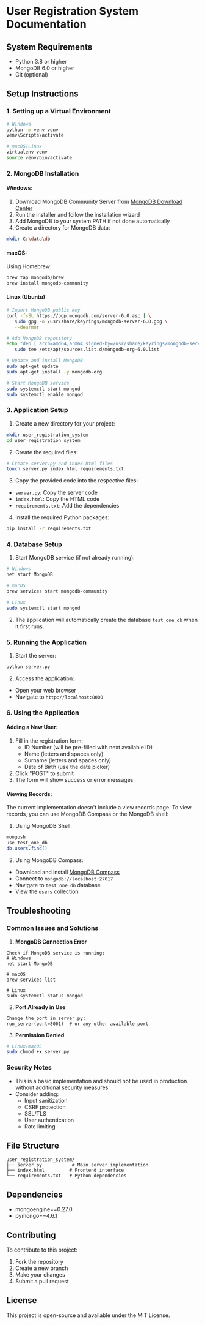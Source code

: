 # User Registration System Documentation

## System Requirements
- Python 3.8 or higher
- MongoDB 6.0 or higher
- Git (optional)

## Setup Instructions

### 1. Setting up a Virtual Environment
```bash
# Windows
python -m venv venv
venv\Scripts\activate

# macOS/Linux
virtualenv venv
source venv/bin/activate
```

### 2. MongoDB Installation

#### Windows:
1. Download MongoDB Community Server from [MongoDB Download Center](https://www.mongodb.com/try/download/community)
2. Run the installer and follow the installation wizard
3. Add MongoDB to your system PATH if not done automatically
4. Create a directory for MongoDB data:
```bash
mkdir C:\data\db
```

#### macOS:
Using Homebrew:
```bash
brew tap mongodb/brew
brew install mongodb-community
```

#### Linux (Ubuntu):
```bash
# Import MongoDB public key
curl -fsSL https://pgp.mongodb.com/server-6.0.asc | \
   sudo gpg -o /usr/share/keyrings/mongodb-server-6.0.gpg \
   --dearmor

# Add MongoDB repository
echo "deb [ arch=amd64,arm64 signed-by=/usr/share/keyrings/mongodb-server-6.0.gpg ] https://repo.mongodb.org/apt/ubuntu jammy/mongodb-org/6.0 multiverse" | \
   sudo tee /etc/apt/sources.list.d/mongodb-org-6.0.list

# Update and install MongoDB
sudo apt-get update
sudo apt-get install -y mongodb-org

# Start MongoDB service
sudo systemctl start mongod
sudo systemctl enable mongod
```

### 3. Application Setup

1. Create a new directory for your project:
```bash
mkdir user_registration_system
cd user_registration_system
```

2. Create the required files:
```bash
# Create server.py and index.html files
touch server.py index.html requirements.txt
```

3. Copy the provided code into the respective files:
- `server.py`: Copy the server code
- `index.html`: Copy the HTML code
- `requirements.txt`: Add the dependencies

4. Install the required Python packages:
```bash
pip install -r requirements.txt
```

### 4. Database Setup

1. Start MongoDB service (if not already running):
```bash
# Windows
net start MongoDB

# macOS
brew services start mongodb-community

# Linux
sudo systemctl start mongod
```

2. The application will automatically create the database `test_one_db` when it first runs.

### 5. Running the Application

1. Start the server:
```bash
python server.py
```

2. Access the application:
- Open your web browser
- Navigate to `http://localhost:8000`

### 6. Using the Application

#### Adding a New User:
1. Fill in the registration form:
   - ID Number (will be pre-filled with next available ID)
   - Name (letters and spaces only)
   - Surname (letters and spaces only)
   - Date of Birth (use the date picker)
2. Click "POST" to submit
3. The form will show success or error messages

#### Viewing Records:
The current implementation doesn't include a view records page. To view records, you can use MongoDB Compass or the MongoDB shell:

1. Using MongoDB Shell:
```bash
mongosh
use test_one_db
db.users.find()
```

2. Using MongoDB Compass:
- Download and install [MongoDB Compass](https://www.mongodb.com/try/download/compass)
- Connect to `mongodb://localhost:27017`
- Navigate to `test_one_db` database
- View the `users` collection

## Troubleshooting

### Common Issues and Solutions

1. **MongoDB Connection Error**
```
Check if MongoDB service is running:
# Windows
net start MongoDB

# macOS
brew services list

# Linux
sudo systemctl status mongod
```

2. **Port Already in Use**
```
Change the port in server.py:
run_server(port=8001)  # or any other available port
```

3. **Permission Denied**
```bash
# Linux/macOS
sudo chmod +x server.py
```

### Security Notes

- This is a basic implementation and should not be used in production without additional security measures
- Consider adding:
  - Input sanitization
  - CSRF protection
  - SSL/TLS
  - User authentication
  - Rate limiting

## File Structure
```
user_registration_system/
├── server.py           # Main server implementation
├── index.html         # Frontend interface
└── requirements.txt   # Python dependencies
```

## Dependencies
- mongoengine==0.27.0
- pymongo==4.6.1

## Contributing
To contribute to this project:
1. Fork the repository
2. Create a new branch
3. Make your changes
4. Submit a pull request

## License
This project is open-source and available under the MIT License.
